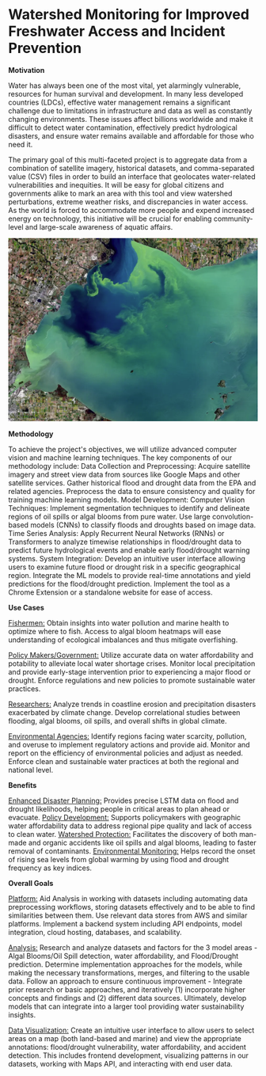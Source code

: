 # Watershed Monitoring for Improved Freshwater Access and Incident Prevention

**Motivation**

Water has always been one of the most vital, yet alarmingly vulnerable, resources for human survival and development. In many less developed countries (LDCs), effective water management remains a significant challenge due to limitations in infrastructure and data as well as constantly changing environments. These issues affect billions worldwide and make it difficult to detect water contamination, effectively predict hydrological disasters, and ensure water remains available and affordable for those who need it.

The primary goal of this multi-faceted project is to aggregate data from a combination of satellite imagery, historical datasets, and comma-separated value (CSV) files in order to build an interface that geolocates water-related vulnerabilities and inequities. It will be easy for global citizens and governments alike to mark an area with this tool and view watershed perturbations, extreme weather risks, and discrepancies in water access. As the world is forced to accommodate more people and expend increased energy on technology, this initiative will be crucial for enabling community-level and large-scale awareness of aquatic affairs.

<p align="center">
  <img src="images/Algal-Bloom.png" alt="Aerial view of massive algal bloom" width="600">
</p>


**Methodology**

To achieve the project's objectives, we will utilize advanced computer vision and machine learning techniques. The key components of our methodology include:
Data Collection and Preprocessing:
Acquire satellite imagery and street view data from sources like Google Maps and other satellite services.
Gather historical flood and drought data from the EPA and related agencies.
Preprocess the data to ensure consistency and quality for training machine learning models.
Model Development:
Computer Vision Techniques:
Implement segmentation techniques to identify and delineate regions of oil spills or algal blooms from pure water.
Use large convolution-based models (CNNs) to classify floods and droughts based on image data.
Time Series Analysis:
Apply Recurrent Neural Networks (RNNs) or Transformers to analyze timewise relationships in flood/drought data to predict future hydrological events and enable early flood/drought warning systems.
System Integration:
Develop an intuitive user interface allowing users to examine future flood or drought risk in a specific geographical region.
Integrate the ML models to provide real-time annotations and yield predictions for the flood/drought prediction.
Implement the tool as a Chrome Extension or a standalone website for ease of access.


**Use Cases**

<ins>Fishermen:</ins>
Obtain insights into water pollution and marine health to optimize where to fish.
Access to algal bloom heatmaps will ease understanding of ecological imbalances and thus mitigate overfishing.

<ins>Policy Makers/Government:</ins>
Utilize accurate data on water affordability and potability to alleviate local water shortage crises.
Monitor local precipitation and provide early-stage intervention prior to experiencing a major flood or drought.
Enforce regulations and new policies to promote sustainable water practices.

<ins>Researchers:</ins>
Analyze trends in coastline erosion and precipitation disasters exacerbated by climate change.
Develop correlational studies between flooding, algal blooms, oil spills, and overall shifts in global climate.

<ins>Environmental Agencies:</ins>
Identify regions facing water scarcity, pollution, and overuse to implement regulatory actions and provide aid.
Monitor and report on the efficiency of environmental policies and adjust as needed.
Enforce clean and sustainable water practices at both the regional and national level.

**Benefits**

<ins>Enhanced Disaster Planning:</ins> Provides precise LSTM data on flood and drought likelihoods, helping people in critical areas to plan ahead or evacuate.
<ins>Policy Development:</ins> Supports policymakers with geographic water affordability data to address regional pipe quality and lack of access to clean water.
<ins>Watershed Protection:</ins> Facilitates the discovery of both man-made and organic accidents like oil spills and algal blooms, leading to faster removal of contaminants.
<ins>Environmental Monitoring:</ins> Helps record the onset of rising sea levels from global warming by using flood and drought frequency as key indices.

**Overall Goals**

<ins>Platform:</ins> Aid Analysis in working with datasets including automating data preprocessing workflows, storing datasets effectively and to be able to find similarities between them. Use relevant data stores from AWS and similar platforms. Implement a backend system including API endpoints, model integration, cloud hosting, databases, and scalability.

<ins>Analysis:</ins> Research and analyze datasets and factors for the 3 model areas - Algal Blooms/Oil Spill detection, water affordability, and Flood/Drought prediction. Determine implementation approaches for the models, while making the necessary transformations, merges, and filtering to the usable data. Follow an approach to ensure continuous improvement - Integrate prior research or basic approaches, and iteratively (1) incorporate higher concepts and findings and (2) different data sources. Ultimately, develop models that can integrate into a larger tool providing water sustainability insights.

<ins>Data Visualization:</ins> Create an intuitive user interface to allow users to select areas on a map (both land-based and marine) and view the appropriate annotations: flood/drought vulnerability, water affordability, and accident detection. This includes frontend development, visualizing patterns in our datasets, working with Maps API, and interacting with end user data.
